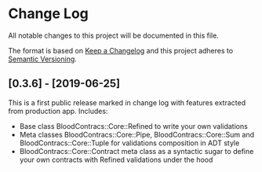 # Change Log

All notable changes to this project will be documented in this file.

The format is based on [Keep a Changelog](http://keepachangelog.com/)
and this project adheres to [Semantic Versioning](http://semver.org/).

## [0.3.6] - [2019-06-25]

This is a first public release marked in change log with features extracted from production app.
Includes:
- Base class BloodContracs::Core::Refined to write your own validations
- Meta classes BloodContracs::Core::Pipe, BloodContracs::Core::Sum and BloodContracs::Core::Tuple for validations composition in ADT style
- BloodContracs::Core::Contract meta class as a syntactic sugar to define your own contracts with Refined validations under the hood
